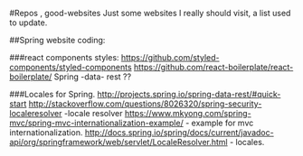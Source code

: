 #Repos , good-websites
Just some websites I really should visit, a list used to update.

##Spring website coding:

###react components styles:
https://github.com/styled-components/styled-components
https://github.com/react-boilerplate/react-boilerplate/
Spring -data- rest ??

###Locales for Spring.
http://projects.spring.io/spring-data-rest/#quick-start
http://stackoverflow.com/questions/8026320/spring-security-localeresolver   -locale resolver
https://www.mkyong.com/spring-mvc/spring-mvc-internationalization-example/  - example for mvc internationalization.
http://docs.spring.io/spring/docs/current/javadoc-api/org/springframework/web/servlet/LocaleResolver.html - locales.
